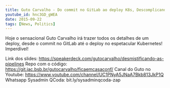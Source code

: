 ```yaml
---
title: Guto Carvalho - Do commit no GitLab ao deploy K8s, Descomplicando a Pipeline | #FiqueEmCasaConf
youtube_id: hnc3GD_gWEA
date: 2015-09-22
tags: [News, Politics]
---
```


Hoje o sensacional Guto Carvalho irá trazer todos os detalhes de um deploy, desde o commit no GitLab até o deploy no espetacular Kubernetes! Imperdível!

Link dos slides: https://speakerdeck.com/gutocarvalho/desmistificando-as-pipelines
Repo com o código: https://git.jac.bsb.br/gutocarvalho/ficaemcasaconf/
Canal do Guto no Youtube: https://www.youtube.com/channel/UC1PNyA5JNaA7Bkb813JkP1Q
Whatsapp Sysadmin QCoda: bit.ly/sysadminqcoda-zap
